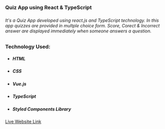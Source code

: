 <h3>Quiz App using React & TypeScript<h3>
<h6>It's a Quiz App developed using react.js and TypeScript technology. In this app quizzes are provided in multple choice form. Score, Corect & Incorrect answer are displayed immediately when someone answers a question.</h6>
<h3>Technology Used:</h3>
<ul>
    <li>
        <h5>HTML</h5>
    </li>
    <li>
        <h5>CSS</h5>
    </li>
    <li>
        <h5>Vue.js</h5>
    </li>
    <li>
        <h5>TypeScript</h5>
    </li>
    <li>
        <h5>Styled Components Library</h5>
    </li>
</ul>
<a target="_blank" href="https://masrursakib-react-typescript-quiz-app.netlify.app/">Live Website Link</a>
